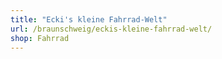 ```yaml
---
title: "Ecki's kleine Fahrrad-Welt"
url: /braunschweig/eckis-kleine-fahrrad-welt/
shop: Fahrrad
---
```

